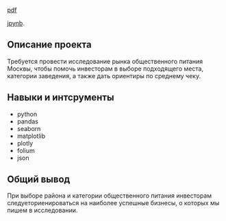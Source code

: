 [pdf](https://github.com/Touranna/portfolio/blob/main/%D0%98%D1%81%D1%81%D0%BB%D0%B5%D0%B4%D0%BE%D0%B2%D0%B0%D0%BD%D0%B8%D0%B5%20%D1%80%D1%8B%D0%BD%D0%BA%D0%B0%20%D0%BE%D0%B1%D1%89%D0%B5%D1%81%D1%82%D0%B2%D0%B5%D0%BD%D0%BD%D0%BE%D0%B3%D0%BE%20%D0%BF%D0%B8%D1%82%D0%B0%D0%BD%D0%B8%D1%8F/Moscow_cafe.pdf "Я ссылка")    

[jpynb](https://github.com/Touranna/portfolio/blob/main/%D0%98%D1%81%D1%81%D0%BB%D0%B5%D0%B4%D0%BE%D0%B2%D0%B0%D0%BD%D0%B8%D0%B5%20%D1%80%D1%8B%D0%BD%D0%BA%D0%B0%20%D0%BE%D0%B1%D1%89%D0%B5%D1%81%D1%82%D0%B2%D0%B5%D0%BD%D0%BD%D0%BE%D0%B3%D0%BE%20%D0%BF%D0%B8%D1%82%D0%B0%D0%BD%D0%B8%D1%8F/Moscow_cafes%20.ipynb).


## Описание проекта

Требуется провести исследование рынка общественного питания Москвы, чтобы помочь инвесторам в выборе подходящего места, категории заведения, а также дать ориентиры по среднему чеку.

## Навыки и интсрументы
- python
- pandas 
- seaborn 
- matplotlib
- plotly
- folium
- json

## Общий вывод

При выборе района и  категории общественного питания инвесторам следуеториенироваться на наиболее успешные бизнесы, о которых мы пишем в исследовании.
